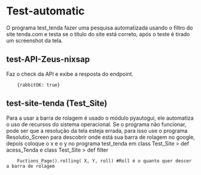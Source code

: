 # Test-automatic

O programa test_tenda fazer uma pesquisa automatizada usando o filtro do site tenda.com e testa se o título do site está correto, 
após o teste é tirado um screenshot da tela.


## test-API-Zeus-nixsap 

Faz o check da API e exibe a resposta do endpoint.

        {rabbitOK: true}


## test-site-tenda (Test_Site)

Para a usar a barra de rolagem é usado o módulo pyautogui, ele automatiza o uso de recursos do sistema operacional.
Se o programa não funcionar, pode ser que a resolução da tela esteja errada, para isso use o programa Resolutio_Screen para descobrir onde está 
sua barra de rolagem no google, depois coloque o x e o y no programa test_tenda em class Test_Site > def acess_Tenda e class Test_Site > def filter

        Fuctions_Page().rolling( X, Y, roll) #Roll é o quanto quer descer a barra de rolagem
